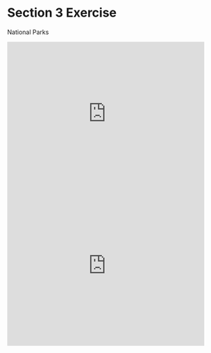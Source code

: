 # Section 3 Exercise
National Parks

<iframe width="90%" height="350" frameborder="0" scrolling="no" src="https://brigid-shaw.github.io/leaflet-map-simple/"></iframe>
 
 
 
<iframe width="90%" height="350" frameborder="0" scrolling="no" src="https://brigid-shaw.github.io/highcharts-scatter-csv/"></iframe>




